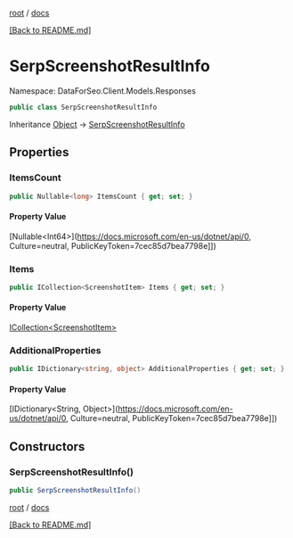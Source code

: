 [root](./../ "root") / [docs](./ "docs")

[[Back to README.md]](./../README.md "[Back to README.md]")

# SerpScreenshotResultInfo

Namespace: DataForSeo.Client.Models.Responses

```csharp
public class SerpScreenshotResultInfo
```

Inheritance [Object](https://docs.microsoft.com/en-us/dotnet/api/Object) → [SerpScreenshotResultInfo](./SerpScreenshotResultInfo.md)

## Properties

### **ItemsCount**

```csharp
public Nullable<long> ItemsCount { get; set; }
```

#### Property Value

[Nullable&lt;Int64&gt;](https://docs.microsoft.com/en-us/dotnet/api/0, Culture=neutral, PublicKeyToken=7cec85d7bea7798e]])<br>

### **Items**

```csharp
public ICollection<ScreenshotItem> Items { get; set; }
```

#### Property Value

[ICollection&lt;ScreenshotItem&gt;](./ScreenshotItem.md)<br>

### **AdditionalProperties**

```csharp
public IDictionary<string, object> AdditionalProperties { get; set; }
```

#### Property Value

[IDictionary&lt;String, Object&gt;](https://docs.microsoft.com/en-us/dotnet/api/0, Culture=neutral, PublicKeyToken=7cec85d7bea7798e]])<br>

## Constructors

### **SerpScreenshotResultInfo()**

```csharp
public SerpScreenshotResultInfo()
```

[root](./../ "root") / [docs](./ "docs")

[[Back to README.md]](./../README.md "[Back to README.md]")